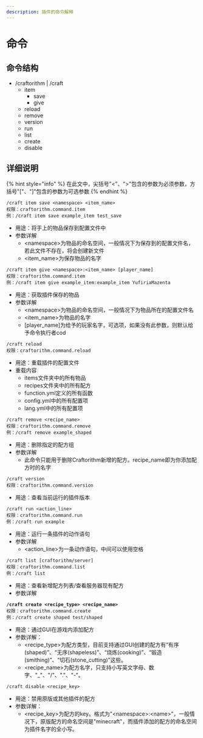 ```yaml
---
description: 插件的命令解释
---
```


# 命令

## 命令结构

* /craftorithm | /craft
  * item
    * save
    * give
  * reload
  * remove
  * version
  * run
  * list
  * create
  * disable

## 详细说明

{% hint style="info" %}
在此文中，尖括号"<"、">"包含的参数为必须参数，方括号"\["、"]"包含的参数为可选参数
{% endhint %}

```
/craft item save <namespace> <item_name>
权限：craftorithm.command.item
例：/craft item save example_item test_save
```

* 用途：将手上的物品保存到配置文件中
* 参数详解
  * \<namespace>为物品的命名空间，一般情况下为保存到的配置文件名，若此文件不存在，将会创建新文件
  * \<item\_name>为保存物品的名字

```
/craft item give <namespace>:<item_name> [player_name]
权限：craftorithm.command.item
例：/craft item give example_item:example_item YufiriaMazenta
```

* 用途：获取插件保存的物品
* 参数详解
  * \<namespace>为物品的命名空间，一般情况下为物品所在的配置文件名
  * \<item\_name>为物品的名字
  * \[player\_name]为给予的玩家名字，可选项，如果没有此参数，则默认给予命令执行者cod

```
/craft reload
权限：craftorithm.command.reload
```

* 用途：重载插件的配置文件
* 重载内容
  * items文件夹中的所有物品
  * recipes文件夹中的所有配方
  * function.yml定义的所有函数
  * config.yml中的所有配置项
  * lang.yml中的所有配置项

```
/craft remove <recipe_name>
权限：craftorithm.command.remove
例：/craft remove example_shaped
```

* 用途：删除指定的配方组
* 参数详解
  * 此命令只能用于删除Craftorithm新增的配方。recipe\_name即为你添加配方时的名字

```
/craft version
权限：craftorithm.command.version
```

* 用途：查看当前运行的插件版本

```
/craft run <action_line>
权限：craftorithm.command.run
例：/craft run example
```

* 用途：运行一条插件的动作语句
* 参数详解
  * \<action\_line>为一条动作语句，中间可以使用空格

```
/craft list [craftorithm/server]
权限：craftorithm.command.list
例：/craft list
```

* 用途：查看新增配方列表/查看服务器现有配方
* 参数详解

<pre><code><strong>/craft create &#x3C;recipe_type> &#x3C;recipe_name>
</strong>权限：craftorithm.command.create
例：/craft create shaped test/shaped
</code></pre>

* 用途：通过GUI在游戏内添加配方
* 参数详解：
  * \<recipe\_type>为配方类型，目前支持通过GUI创建的配方有“有序(shaped)”、“无序(shapeless)”、“烧炼(cooking)”、“锻造(smithing)”、“切石(stone\_cutting)”这些。
  * \<recipe\_name>为配方名字，只支持小写英文字母、数字、"\_"、"/"、"."、"-"。

```
/craft disable <recipe_key>
```

* 用途：禁用原版或其他插件的配方
* 参数详解：
  * \<recipe\_key>为配方的key。格式为"\<namespace>:\<name>"，一般情况下，原版配方的命名空间是"minecraft"，而插件添加的配方的命名空间为插件名字的全小写。
